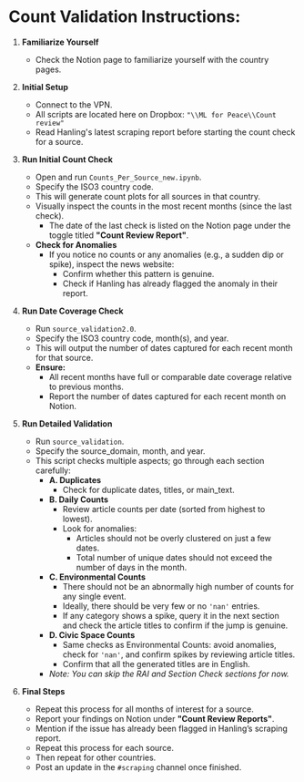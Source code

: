 
# Count Validation Instructions:

1. **Familiarize Yourself**
   - Check the Notion page to familiarize yourself with the country pages.

2. **Initial Setup**
   - Connect to the VPN.
   - All scripts are located here on Dropbox: `"\\ML for Peace\\Count review"`
   - Read Hanling's latest scraping report before starting the count check for a source.

3. **Run Initial Count Check**
   - Open and run `Counts_Per_Source_new.ipynb`.
   - Specify the ISO3 country code.
   - This will generate count plots for all sources in that country.
   - Visually inspect the counts in the most recent months (since the last check).
     - The date of the last check is listed on the Notion page under the toggle titled **"Count Review Report"**.
   - **Check for Anomalies**
     - If you notice no counts or any anomalies (e.g., a sudden dip or spike), inspect the news website:
       - Confirm whether this pattern is genuine.
       - Check if Hanling has already flagged the anomaly in their report.

4. **Run Date Coverage Check**
   - Run `source_validation2.0`.
   - Specify the ISO3 country code, month(s), and year.
   - This will output the number of dates captured for each recent month for that source.
   - **Ensure:**
     - All recent months have full or comparable date coverage relative to previous months.
     - Report the number of dates captured for each recent month on Notion.

5. **Run Detailed Validation**
   - Run `source_validation`.
   - Specify the source_domain, month, and year.
   - This script checks multiple aspects; go through each section carefully:
     - **A. Duplicates**
       - Check for duplicate dates, titles, or main_text.
     - **B. Daily Counts**
       - Review article counts per date (sorted from highest to lowest).
       - Look for anomalies:
         - Articles should not be overly clustered on just a few dates.
         - Total number of unique dates should not exceed the number of days in the month.
     - **C. Environmental Counts**
       - There should not be an abnormally high number of counts for any single event.
       - Ideally, there should be very few or no `'nan'` entries.
       - If any category shows a spike, query it in the next section and check the article titles to confirm if the jump is genuine.
     - **D. Civic Space Counts**
       - Same checks as Environmental Counts: avoid anomalies, check for `'nan'`, and confirm spikes by reviewing article titles.
       - Confirm that all the generated titles are in English.
     - *Note: You can skip the RAI and Section Check sections for now.*

6. **Final Steps**
   - Repeat this process for all months of interest for a source.
   - Report your findings on Notion under **"Count Review Reports"**.
   - Mention if the issue has already been flagged in Hanling’s scraping report.
   - Repeat this process for each source.
   - Then repeat for other countries.
   - Post an update in the `#scraping` channel once finished.
